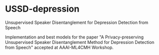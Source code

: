 # USSD-depression
Unsupervised Speaker Disentanglement for Depression Detection from Speech

Implementation and best models for the paper "A Privacy-preserving Unsupervised Speaker Disentanglement Method for Depression Detection from Speech" accepted at AAAI-ML4CMH Workshop. 
